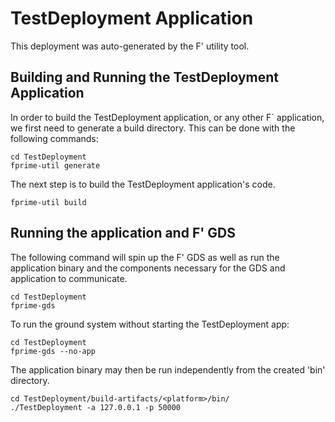 # TestDeployment Application

This deployment was auto-generated by the F' utility tool.

## Building and Running the TestDeployment Application

In order to build the TestDeployment application, or any other F´ application, we first need to generate a build directory. This can be done with the following commands:

```
cd TestDeployment
fprime-util generate
```

The next step is to build the TestDeployment application's code.
```
fprime-util build
```

## Running the application and F' GDS

The following command will spin up the F' GDS as well as run the application binary and the components necessary for the GDS and application to communicate.

```
cd TestDeployment
fprime-gds
```

To run the ground system without starting the TestDeployment app:
```
cd TestDeployment
fprime-gds --no-app
```

The application binary may then be run independently from the created 'bin' directory.

```
cd TestDeployment/build-artifacts/<platform>/bin/
./TestDeployment -a 127.0.0.1 -p 50000
```

